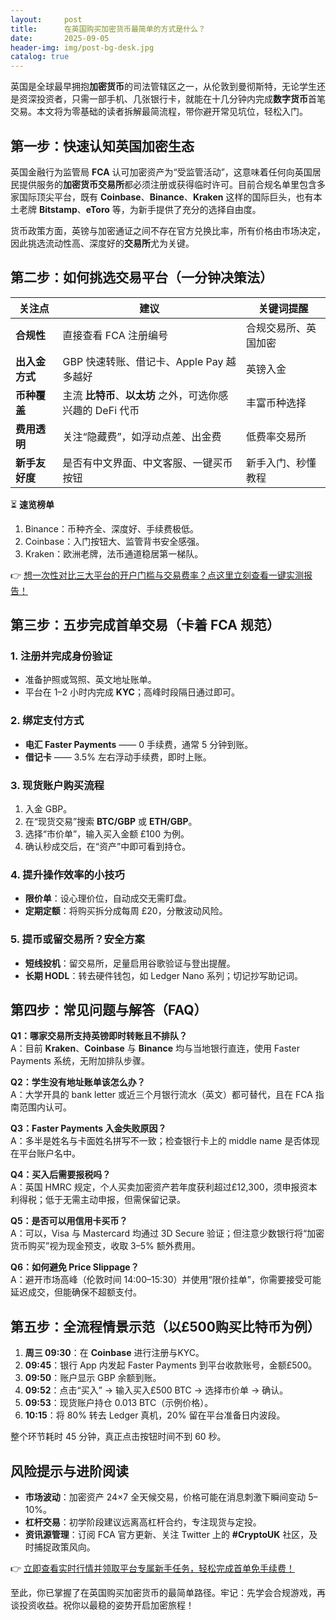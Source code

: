 ```yaml
---
layout:     post
title:      在英国购买加密货币最简单的方式是什么？
date:       2025-09-05
header-img: img/post-bg-desk.jpg
catalog: true
---
```


英国是全球最早拥抱**加密货币**的司法管辖区之一，从伦敦到曼彻斯特，无论学生还是资深投资者，只需一部手机、几张银行卡，就能在十几分钟内完成**数字货币**首笔交易。本文将为零基础的读者拆解最简流程，带你避开常见坑位，轻松入门。

## 第一步：快速认知英国加密生态

英国金融行为监管局 **FCA** 认可加密资产为“受监管活动”，这意味着任何向英国居民提供服务的**加密货币交易所**都必须注册或获得临时许可。目前合规名单里包含多家国际顶尖平台，既有 **Coinbase**、**Binance**、**Kraken** 这样的国际巨头，也有本土老牌 **Bitstamp**、**eToro** 等，为新手提供了充分的选择自由度。

货币政策方面，英镑与加密通证之间不存在官方兑换比率，所有价格由市场决定，因此挑选流动性高、深度好的**交易所**尤为关键。

## 第二步：如何挑选交易平台（一分钟决策法）

| 关注点 | 建议 | 关键词提醒 |
|---|---|---|
| **合规性** | 直接查看 FCA 注册编号 | 合规交易所、英国加密 |
| **出入金方式** | GBP 快速转账、借记卡、Apple Pay 越多越好 | 英镑入金 |
| **币种覆盖** | 主流 **比特币**、**以太坊** 之外，可选你感兴趣的 DeFi 代币 | 丰富币种选择 |
| **费用透明** | 关注“隐藏费”，如浮动点差、出金费 | 低费率交易所 |
| **新手友好度** | 是否有中文界面、中文客服、一键买币按钮 | 新手入门、秒懂教程 |

⏳ **速览榜单**  
1. Binance：币种齐全、深度好、手续费极低。  
2. Coinbase：入门按钮大、监管背书安全感强。  
3. Kraken：欧洲老牌，法币通道稳居第一梯队。  

👉 [想一次性对比三大平台的开户门槛与交易费率？点这里立刻查看一键实测报告！](https://okxdog.com/)

## 第三步：五步完成首单交易（卡着 FCA 规范）

### 1. 注册并完成身份验证
- 准备护照或驾照、英文地址账单。  
- 平台在 1–2 小时内完成 **KYC**；高峰时段隔日通过即可。  

### 2. 绑定支付方式
- **电汇 Faster Payments** —— 0 手续费，通常 5 分钟到账。  
- **借记卡** —— 3.5% 左右浮动手续费，即时上账。  

### 3. 现货账户购买流程
1. 入金 GBP。  
2. 在“现货交易”搜索 **BTC/GBP** 或 **ETH/GBP**。  
3. 选择“市价单”，输入买入金额 £100 为例。  
4. 确认秒成交后，在“资产”中即可看到持仓。  

### 4. 提升操作效率的小技巧
- **限价单**：设心理价位，自动成交无需盯盘。  
- **定期定额**：将购买拆分成每周 £20，分散波动风险。  

### 5. 提币或留交易所？安全方案
- **短线投机**：留交易所，足量启用谷歌验证与登出提醒。  
- **长期 HODL**：转去硬件钱包，如 Ledger Nano 系列；切记抄写助记词。  

## 第四步：常见问题与解答（FAQ）

**Q1：哪家交易所支持英镑即时转账且不排队？**  
A：目前 **Kraken**、**Coinbase** 与 **Binance** 均与当地银行直连，使用 Faster Payments 系统，无附加排队步骤。  

**Q2：学生没有地址账单该怎么办？**  
A：大学开具的 bank letter 或近三个月银行流水（英文）都可替代，且在 FCA 指南范围内认可。  

**Q3：Faster Payments 入金失败原因？**  
A：多半是姓名与卡面姓名拼写不一致；检查银行卡上的 middle name 是否体现在平台账户名中。  

**Q4：买入后需要报税吗？**  
A：英国 HMRC 规定，个人买卖加密资产若年度获利超过£12,300，须申报资本利得税；低于无需主动申报，但需保留记录。  

**Q5：是否可以用信用卡买币？**  
A：可以，Visa 与 Mastercard 均通过 3D Secure 验证；但注意少数银行将“加密货币购买”视为现金预支，收取 3–5% 额外费用。  

**Q6：如何避免 Price Slippage？**  
A：避开市场高峰（伦敦时间 14:00–15:30）并使用“限价挂单”，你需要接受可能延迟成交，但能确保不超额支付。  

## 第五步：全流程情景示范（以£500购买比特币为例）

1. **周三 09:30**：在 **Coinbase** 进行注册与KYC。  
2. **09:45**：银行 App 内发起 Faster Payments 到平台收款账号，金额£500。  
3. **09:50**：账户显示 GBP 余额到账。  
4. **09:52**：点击“买入” → 输入买入£500 BTC → 选择市价单 → 确认。  
5. **09:53**：现货账户持仓 0.013 BTC（示例价格）。  
6. **10:15**：将 80% 转去 Ledger 真机，20% 留在平台准备日内波段。  

整个环节耗时 45 分钟，真正点击按钮时间不到 60 秒。

## 风险提示与进阶阅读

- **市场波动**：加密资产 24×7 全天候交易，价格可能在消息刺激下瞬间变动 5–10%。  
- **杠杆交易**：初学阶段建议远离高杠杆合约，专注现货与定投。  
- **资讯源管理**：订阅 FCA 官方更新、关注 Twitter 上的 **#CryptoUK** 社区，及时捕捉政策风向。  

👉 [立即查看实时行情并领取平台专属新手任务，轻松完成首单免手续费！](https://okxdog.com/)

至此，你已掌握了在英国购买加密货币的最简单路径。牢记：先学会合规游戏，再谈投资收益。祝你以最稳的姿势开启加密旅程！